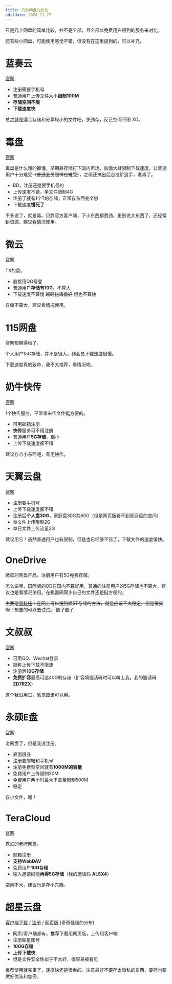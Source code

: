 ```yaml
---
title: 几种网盘的比较
editdate: 2020-11-27
---
```


只是几个网盘的简单比较，并不是全部，且全部以免费用户得到的服务来对比。

还有些小网盘，可能使用感觉不错，但没有在这里提到的，可以补充。

# 蓝奏云

[官网](https://www.lanzou.com/)

- 注册需要手机号
- 普通用户上传文件大小**限制100M**
- **存储空间不限**
- **下载速度快**

总之就是适合存储和分享较小的文件吧，使劲存，反正空间不限 XD。

# 毒盘

[官网](https://pan.baidu.com/)

毒盘是什么懂的都懂，早期靠存储打下国内市场，后面大肆限制下载速度，让普通用户十分难受~~（普通会员照样也难受）~~，之前还搞出后台挖矿这手，老毒了。

- BD，注册还是要手机号的
- 上传速度不错，单文件限制4G
- 注册了就有1个T的存储，正常存东西完全够
- 下载速度**慢死了**

不多说了，就是毒。只靠官方客户端，下小东西都费劲，更别说大东西了，还经常封资源。建议看情况使用。

# 微云

[官网](https://www.weiyun.com/)

TX的盘。

- 直接用QQ号登
- 普通用户**存储有10G**，不算大
- 下载速度不算慢 ~~起码比毒盘好~~ 但也不算快

存储不算大，建议看情况使用。

# 115网盘

官网都懒得给了。

个人用户15G存储，并不是很大，非会员下载速度很慢。

下载速度真的致命，我不大推荐，看情况吧。

# 奶牛快传

[官网](https://cowtransfer.com/)

1个快传服务，平常拿来传文件挺方便的。

- 可用邮箱注册
- **快传**服务可不用注册
- 普通用户**5G存储**，很小
- 上传下载速度都不错

建议存点小东西吧，善用快传。

# 天翼云盘

[官网](https://cloud.189.cn/)

- 注册要手机号
- 上传下载速度都不错
- 注册后**个人盘30G**，家庭盘30G共60G（但是网页版看不到家庭盘的空间）
- 单文件上传限制2G
- 单日文件上传流量2G

建议用它！虽然普通用户也有限制，但是也已经够不错了，下载文件的速度很快。

# OneDrive

微软的网盘产品，注册用户有5G免费存储。

怎么说呢，国际版的OD在国内不算好用，普通的注册用户的5G存储也不算大，建议也是看情况使用。在机器间同步自己的文件还是挺方便的。

~~主要是<u>黑科技</u>：在网上可以搜到嫖5T存储的方法，就是应该不太稳定，但是很爽啊！想要的可以去试试。 匿了匿了~~

# 文叔叔

[官网](https://www.wenshushu.cn/)

- 可用QQ、Wechat登录
- 据称上传下载不限速
- 注册后**10G存储**
- **免费扩容**最高可达40G的存储（扩容填邀请码时可以叫上我，我的邀请码 **ZD7RZX**）

这个我没用过，感觉应该可以用。

# 永硕E盘

[官网](http://www.ys168.com/)

老网盘了，但是我没注册。

- 界面很丑
- 注册要邮箱和手机号
- 注册免费型空间就有**1000M的容量**
- 免费用户上传限制30M
- 免费用户两小时最大下载量限制500M
- 稳定

存小文件，嗯！

# TeraCloud

[官网](https://teracloud.jp/en/)

霓虹的老牌网盘。

- 邮箱注册
- **支持WebDAV**
- 免费用户**10G存储**
- 输入邀请码能**再得5G存储**（我的邀请码 **ALSX4**）

空间不大，建议也是存小东西。

# 超星云盘

[客户端下载](http://pan-yz.chaoxing.com/app/download) / [注册](https://passport2.chaoxing.com/enroll?newversion=true) / [网页版](http://pan-yz.chaoxing.com/) (奇奇怪怪的分布)

- 网页/客户端都有，推荐下载用网页版，上传用客户端
- 注册超星账号
- **100G存储**
- **上传下载快**
- 但是文件安全性似乎不太好，很容易被看见

推荐使用就完事了，速度快还是很香的。注意最好不要存太隐私的东西，要存也要做好伪装和加密。